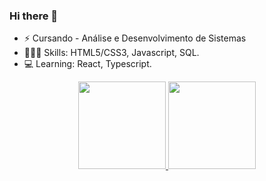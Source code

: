### Hi there 👋

- ⚡ Cursando - Análise e Desenvolvimento de Sistemas
- 👩🏻‍💻 Skills: HTML5/CSS3, Javascript, SQL.
- 💻 Learning: React, Typescript.

<div align="center">
  <a href="https://github.com/FelipeJorge">
  <img height="140em" src="https://github-readme-stats.vercel.app/api?username=FelipeJorge&show_icons=true&theme=dark&include_all_commits=true&count_private=true"/>
  <img height="140em" src="https://github-readme-stats.vercel.app/api/top-langs/?username=FelipeJorge&layout=compact&langs_count=7&theme=dark"/>
</div>
